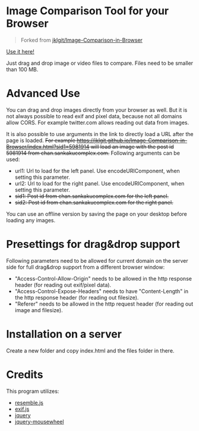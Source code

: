 # Image Comparison Tool for your Browser

> Forked from [jklgit/Image-Comparison-in-Browser](https://github.com/jklgit/Image-Comparison-in-Browser)

[Use it here!](https://coo11.github.io/Image-Comparison-in-Browser/index.html)

Just drag and drop image or video files to compare. Files need to be smaller than 100 MB.

# Advanced Use

You can drag and drop images directly from your browser as well. But it is not always possible to read exif and pixel data, because not all domains allow CORS. For example twitter.com allows reading out data from images.

It is also possible to use arguments in the link to directly load a URL after the page is loaded. ~~For example https://jklgit.github.io/Image-Comparison-in-Browser/index.html?sid1=5981914 will load an image with the post id 5981914 from chan.sankakucomplex.com.~~ Following arguments can be used:

* url1: Url to load for the left panel. Use encodeURIComponent, when setting this parameter.
* url2: Url to load for the right panel. Use encodeURIComponent, when setting this parameter.
* ~~sid1: Post id from chan.sankakucomplex.com for the left panel.~~
* ~~sid2: Post id from chan.sankakucomplex.com for the right panel.~~

You can use an offline version by saving the page on your desktop before loading any images.

# Presettings for drag&drop support

Following parameters need to be allowed for current domain on the server side for full drag&drop support from a different browser window:

* "Access-Control-Allow-Origin" needs to be allowed in the http response header (for reading out exif/pixel data).
* "Access-Control-Expose-Headers" needs to have "Content-Length" in the http response header (for reading out filesize).
* "Referer" needs to be allowed in the http request header (for reading out image and filesize).

# Installation on a server

Create a new folder and copy index.html and the files folder in there.

# Credits

This program utilizes:

* [resemble.js](https://github.com/Huddle/Resemble.js)
* [exif.js](https://github.com/exif-js/exif-js)
* [jquery](https://github.com/jquery/jquery)
* [jquery-mousewheel](https://github.com/jquery/jquery-mousewheel)
